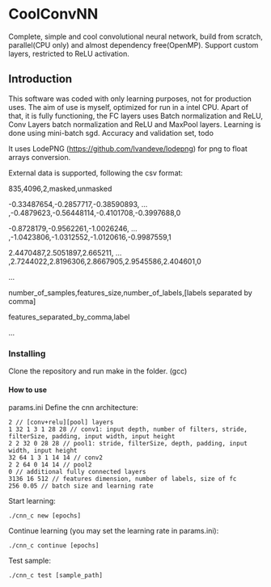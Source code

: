 # CoolConvNN
Complete, simple and cool convolutional neural network, build from scratch, parallel(CPU only) and almost dependency free(OpenMP). Support custom layers, restricted to ReLU activation.

## Introduction

This software was coded with only learning purposes, not for production uses. The aim of use is myself, optimized for run in a intel CPU.
Apart of that, it is fully functioning, the FC layers uses Batch normalization and ReLU, Conv Layers batch normalization and ReLU and MaxPool layers. Learning is done using mini-batch sgd.
Accuracy and validation set, todo

It uses LodePNG (https://github.com/lvandeve/lodepng) for png to float arrays conversion.

External data is supported, following the csv format:

835,4096,2,masked,unmasked

-0.33487654,-0.2857717,-0.38590893, ... ,-0.4879623,-0.56448114,-0.4101708,-0.3997688,0

-0.8728179,-0.9562261,-1.0026246, ... ,-1.0423806,-1.0312552,-1.0120616,-0.9987559,1

2.4470487,2.5051897,2.665211, ... ,2.7244022,2.8196306,2.8667905,2.9545586,2.404601,0

...

number_of_samples,features_size,number_of_labels,[labels separated by comma]

features_separated_by_comma,label

...

### Installing

Clone the repository and run make in the folder. (gcc)

#### How to use

params.ini Define the cnn architecture:

```
2 // [conv+relu][pool] layers
1 32 1 3 1 28 28 // conv1: input depth, number of filters, stride, filterSize, padding, input width, input height
2 2 32 0 28 28 // pool1: stride, filterSize, depth, padding, input width, input height
32 64 1 3 1 14 14 // conv2
2 2 64 0 14 14 // pool2
0 // additional fully connected layers
3136 16 512 // features dimension, number of labels, size of fc
256 0.05 // batch size and learning rate
```

Start learning:

```
./cnn_c new [epochs]
```

Continue learning (you may set the learning rate in params.ini):

```
./cnn_c continue [epochs]
```

Test sample:
```
./cnn_c test [sample_path]
```



